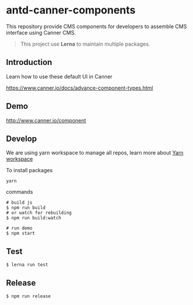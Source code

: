 # antd-canner-components

This repository provide CMS components for developers to assemble CMS interface using Canner CMS.

> This project use **Lerna** to maintain multiple packages.

## Introduction

Learn how to use these default UI in Canner

https://www.canner.io/docs/advance-component-types.html

## Demo

http://www.canner.io/component

## Develop


We are using yarn workspace to manage all repos, learn more about [Yarn workspace](https://yarnpkg.com/blog/2017/08/02/introducing-workspaces/)

To install packages

```
yarn
```

commands

```
# build js
$ npm run build
# or watch for rebuilding
$ npm run build:watch

# run demo
$ npm start
```

## Test

```
$ lerna run test
```

## Release

```
$ npm run release
```
